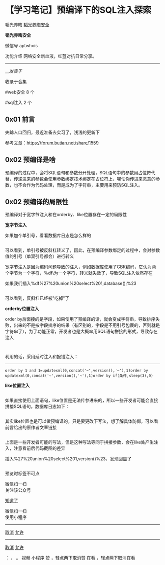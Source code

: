 #  【学习笔记】预编译下的SQL注入探索

韬光养晦  [ 韬光养晦安全 ](javascript:void\(0\);)

**韬光养晦安全** ![]()

微信号 aptwhois

功能介绍 网络安全新血液，红蓝对抗日常分享。

____

___发表于_

收录于合集

#web安全 8 个

#sql注入 2 个

## 0x01 前言

失踪人口回归，最近准备去实习了，浅浅的更新下  

参考文章：https://forum.butian.net/share/1559

  

## 0x02 预编译是啥

预编译的过程中，会将SQL语句和参数分开处理，SQL语句中的参数用占位符代替，传递进来的参数会使用参数绑定技术绑定在占位符上，哪怕你传进来恶意的参数，也不会作为代码处理，而是成为了字符串，主要用来预防SQL注入。

## 0x02 预编译的局限性

预编译对于宽字节注入和在orderby、like位置存在一定的局限性  

  

 **宽字节注入**

如果加个单引号，看看数据库日志是怎么样的

![]()

可以看到，单引号被反斜杠转义了，因此，在预编译参数绑定的过程中，会对参数值的引号（单双引号都会）进行转义

宽字节注入是因为编码问题导致的注入，例如数据库使用了GBK编码，它认为两个字节为一个字符，%df\为一个字符，转义就失效了，导致SQL注入依然存在

如果我们插入%df%27%20union%20select%201,database();%23

![]()

可以看到，反斜杠已经被"吃掉"了  

  

 **orderby位置注入**

order
by后面接的是字段，如果使用了预编译的话，就会变成字符串，导致排序失败，出来的不是按字段排序的结果（有区别的，字段是不用引号包裹的，否则就是字符串了），为了功能正常，开发者也是大概率用SQL语句拼接的形式，导致存在注入

![]()

![]()

利用的话，采用延时注入和报错注入：

  *   *   * 

    
    
    order by 1 and 1=updatexml(0,concat('~',version(),'~'),1)order by updatexml(0,concat('~',version(),'~'),1)order by if(条件,sleep(3),0)

  
  

  

 **like位置注入**

![]()

如果直接使用上面语句，like位置是无法传参进来的，所以一些开发者可能会直接拼接SQL语句，数据库日志如下：  

![]()

其实like位置也是可以做预编译的，只是要更改下写法，想了解具体防御，可以看前言给出的原作者文章链接

![]()

上面是一些开发者可能的写法，但是这种写法等同于拼接参数，会在like处产生注入，注意看前后代码截图的差异

插入%27%20union%20select%201,version()%23，发现回显了  

![]()

  

  

  

预览时标签不可点

微信扫一扫  
关注该公众号

[知道了](javascript:;)

微信扫一扫  
使用小程序

****

[取消](javascript:void\(0\);) [允许](javascript:void\(0\);)

****

[取消](javascript:void\(0\);) [允许](javascript:void\(0\);)

： ， 。   视频 小程序 赞 ，轻点两下取消赞 在看 ，轻点两下取消在看

